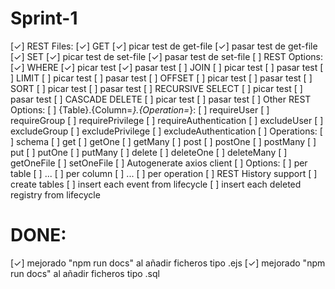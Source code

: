 # Sprint-1

  [✓] REST Files:
    [✓] GET
      [✓] picar test de get-file
      [✓] pasar test de get-file
    [✓] SET
      [✓] picar test de set-file
      [✓] pasar test de set-file
  [ ] REST Options:
    [✓] WHERE
      [✓] picar test
      [✓] pasar test
    [ ] JOIN
      [ ] picar test
      [ ] pasar test
    [ ] LIMIT
      [ ] picar test
      [ ] pasar test
    [ ] OFFSET
      [ ] picar test
      [ ] pasar test
    [ ] SORT
      [ ] picar test
      [ ] pasar test
    [ ] RECURSIVE SELECT
      [ ] picar test
      [ ] pasar test
    [ ] CASCADE DELETE
      [ ] picar test
      [ ] pasar test
  [ ] Other REST Options:
    [ ] {Table}.{Column=*}.{Operation=*}:
      [ ] requireUser
      [ ] requireGroup
      [ ] requirePrivilege
      [ ] requireAuthentication
      [ ] excludeUser
      [ ] excludeGroup
      [ ] excludePrivilege
      [ ] excludeAuthentication
    [ ] Operations:
      [ ] schema
      [ ] get
      [ ] getOne
      [ ] getMany
      [ ] post
      [ ] postOne
      [ ] postMany
      [ ] put
      [ ] putOne
      [ ] putMany
      [ ] delete
      [ ] deleteOne
      [ ] deleteMany
      [ ] getOneFile
      [ ] setOneFile
  [ ] Autogenerate axios client
  [ ] Options:
    [ ] per table
      [ ] ...
    [ ] per column
      [ ] ...
    [ ] per operation 
  [ ] REST History support
    [ ] create tables
    [ ] insert each event from lifecycle
    [ ] insert each deleted registry from lifecycle




# DONE:

  [✓] mejorado "npm run docs" al añadir ficheros tipo .ejs
  [✓] mejorado "npm run docs" al añadir ficheros tipo .sql
